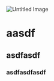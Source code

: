 ![Untitled Image](https://raw.githubusercontent.com/li900309/li900309.github.com/master/C%253A/Users/liyunzhi/Desktop/052941nhxeshsdisdgcgca.gif)
# aasdf
## asdfasdf
### asdfasdfasdf

